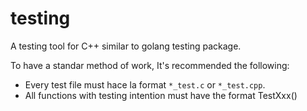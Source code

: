 testing
=======

A testing tool for C++ similar to golang testing package.

To have a standar method of work, It's recommended the following:
  - Every test file must hace la format `*_test.c` or `*_test.cpp`.
  - All functions with testing intention must have the format TestXxx()

